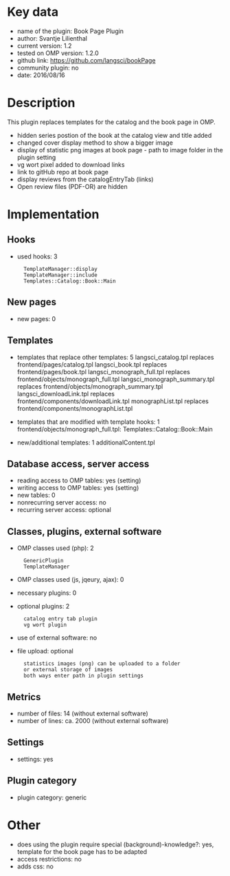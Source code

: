 Key data
============

- name of the plugin: Book Page Plugin
- author: Svantje Lilienthal
- current version: 1.2
- tested on OMP version: 1.2.0
- github link: https://github.com/langsci/bookPage
- community plugin: no
- date: 2016/08/16

Description
============

This plugin replaces templates for the catalog and the book page in OMP.

 * hidden series postion of the book at the catalog view and title added
 * changed cover display method to show a bigger image
 * display of statistic png images at book page - path to image folder in the plugin setting
 * vg wort pixel added to download links
 * link to gitHub repo at book page 
 * display reviews from the catalogEntryTab (links)
 * Open review files (PDF-OR) are hidden
 
Implementation
================

Hooks
-----
- used hooks: 3

		TemplateManager::display
		TemplateManager::include
		Templates::Catalog::Book::Main

New pages
------
- new pages: 0

Templates
---------
- templates that replace other templates: 5
		langsci_catalog.tpl replaces frontend/pages/catalog.tpl
		langsci_book.tpl replaces frontend/pages/book.tpl 
		langsci_monograph_full.tpl replaces frontend/objects/monograph_full.tpl
		langsci_monograph_summary.tpl replaces frontend/objects/monograph_summary.tpl
		langsci_downloadLink.tpl replaces frontend/components/downloadLink.tpl
		monographList.tpl replaces frontend/components/monographList.tpl

- templates that are modified with template hooks: 1
		frontend/objects/monograph_full.tpl: Templates::Catalog::Book::Main
		
- new/additional templates: 1
		additionalContent.tpl

Database access, server access
-----------------------------
- reading access to OMP tables: yes (setting)
- writing access to OMP tables: yes (setting)
- new tables: 0
- nonrecurring server access: no
- recurring server access: optional
 
Classes, plugins, external software
-----------------------
- OMP classes used (php): 2

		GenericPlugin
		TemplateManager

- OMP classes used (js, jqeury, ajax): 0
- necessary plugins: 0
- optional plugins: 2
		
		catalog entry tab plugin
		vg wort plugin

- use of external software: no
- file upload: optional
		
		statistics images (png) can be uploaded to a folder
		or external storage of images 
		both ways enter path in plugin settings 
 
Metrics
--------
- number of files: 14 (without external software)
- number of lines: ca. 2000 (without external software)

Settings
--------
- settings: yes

Plugin category
----------
- plugin category: generic

Other
=============
- does using the plugin require special (background)-knowledge?: yes, template for the book page has to be adapted
- access restrictions: no
- adds css: no
